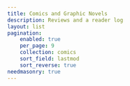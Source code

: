 ```yaml
---
title: Comics and Graphic Novels
description: Reviews and a reader log
layout: list
pagination:
    enabled: true
    per_page: 9
    collection: comics
    sort_field: lastmod
    sort_reverse: true
needmasonry: true
---
```

